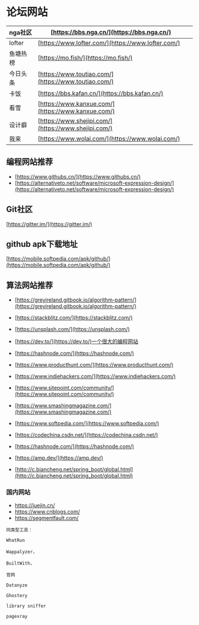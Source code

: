 # 论坛网站

| nga社区  | [https://bbs.nga.cn/](https://bbs.nga.cn/)               |     |
| -------- | -------------------------------------------------------- | --- |
|lofter   | [https://www.lofter.com/](https://www.lofter.com/)       |     |
|鱼塘热榜 | [https://mo.fish/](https://mo.fish/)                     |     |
|今日头条 | [https://www.toutiao.com/](https://www.toutiao.com/)     |     |
|卡饭    | [https://bbs.kafan.cn/](https://bbs.kafan.cn/)           |     |
|看雪      | [https://www.kanxue.com/](https://www.kanxue.com/)       |     |
|设计癖      | [https://www.shejipi.com/](https://www.shejipi.com/)     |     |
|我来     | [https://www.wolai.com/](https://www.wolai.com/)         |     |

## 编程网站推荐

- [https://www.githubs.cn/](https://www.githubs.cn/)
- [https://alternativeto.net/software/microsoft-expression-design/](https://alternativeto.net/software/microsoft-expression-design/)

## Git社区

[https://gitter.im/](https://gitter.im/)

## github apk下载地址

[https://mobile.softpedia.com/apk/github/](https://mobile.softpedia.com/apk/github/)

## 算法网站推荐

- [https://greyireland.gitbook.io/algorithm-pattern/](https://greyireland.gitbook.io/algorithm-pattern/)

- [https://stackblitz.com/](https://stackblitz.com/)
- [https://unsplash.com/](https://unsplash.com/)

- [https://dev.to/](https://dev.to/)一个很大的编程网站
- [https://hashnode.com/](https://hashnode.com/)
- [https://www.producthunt.com/](https://www.producthunt.com/)
- [https://www.indiehackers.com/](https://www.indiehackers.com/)
- [https://www.sitepoint.com/community/](https://www.sitepoint.com/community/)

- [https://www.smashingmagazine.com/](https://www.smashingmagazine.com/)
- [https://www.softpedia.com/](https://www.softpedia.com/)

- [https://codechina.csdn.net/](https://codechina.csdn.net/)
- [https://hashnode.com/](https://hashnode.com/)
- [https://amp.dev/](https://amp.dev/)
- [http://c.biancheng.net/spring_boot/global.html](http://c.biancheng.net/spring_boot/global.html)

### 国内网站

- <https://juejin.cn/>
- <https://www.cnblogs.com/>
- <https://segmentfault.com/>

```text
同类型工具：

WhatRun

Wappalyzer，

BuiltWith，

官网

Datanyze

Ghostery

library sniffer

pagexray
```
